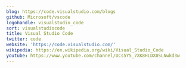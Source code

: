 ```yaml
---
blog: https://code.visualstudio.com/blogs
github: Microsoft/vscode
logohandle: visualstudio_code
sort: visualstudiocode
title: Visual Studio Code
twitter: code
website: 'https://code.visualstudio.com/'
wikipedia: https://en.wikipedia.org/wiki/Visual_Studio_Code
youtube: https://www.youtube.com/channel/UCs5Y5_7XK8HLDX0SLNwkd3w
---
```


